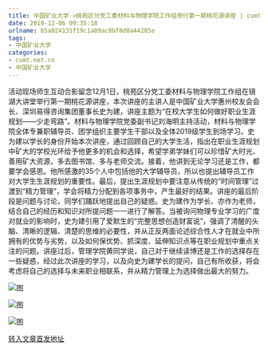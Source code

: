 ```yaml
---
title: 中国矿业大学->桃苑区分党工委材料与物理学院工作组举行第一期桃花源讲座 | cumt.net.cn
date: 2019-12-06 09:35:18
urlname: b5a024131f19c1a09ac8bf8d0a44285e
tags: 
- 中国矿业大学
categories:
- cumt.net.cn
- 中国矿业大学
---
```

活动现场师生互动合影留念12月1日，桃苑区分党工委材料与物理学院工作组在镜湖大讲堂举行第一期桃花源讲座，本次讲座的主讲人是中国矿业大学惠州校友会会长、深圳易得咨询集团董事长史为建，讲座主题为“在校大学生如何做好职业生涯规划——少走弯路”。材料与物理学院党委副书记刘海明主持活动，材料与物理学院全体专兼职辅导员、团学组织主要学生干部以及全体2019级学生到场学习。史为建以学长的身份开始本次讲座，通过回顾自己的大学生活，指出在职业生涯规划中矿大的学校光环给予他更多的机会和选择，希望学弟学妹们可以珍惜矿大时光、善用矿大资源，多去图书馆、多与老师交流。接着，他讲到无论学习还是工作，都要学会感恩。他所感激的35个人中包括他的大学辅导员，所以也提出辅导员工作对大学生生涯规划的重要性。最后，提出生涯规划中要注意从传统的“时间管理”过渡到“精力管理”，学会将精力分配到各项事务中，产生最好的结果。讲座的最后阶段是问题与讨论，同学们踊跃地提出自己的疑惑。史为建作为学长、亦作为老师，结合自己的经历和知识对所提问题一一进行了解答。当被询问物理专业学习的广度对就业的影响时，史为建引用了爱默生的“完整思想创造财富说”，强调了清醒的头脑、清晰的逻辑、清楚的思维的必要性，并从正反两面论述综合性人才在就业中所拥有的优势与劣势，以及如何保优势、抓深度、延伸知识点等在职业规划中重点关注的问题。讲座过后，管理学院黄同学说，自己对于继续读博还是工作的选择存在一些疑惑，经过此次讲座的学习，以及向史为建学长的提问，自己有所收获，将会考虑将自己的选择与未来职业相联系，并从精力管理上为选择做出最大的努力。

![图](http://xwzx.cumt.edu.cn/_upload/article/images/df/34/00dc6173407a922fbbebe4a6b10c/8aef02e7-8175-445d-8068-8a1c777050b3.jpg)

![图](http://xwzx.cumt.edu.cn/_upload/article/images/df/34/00dc6173407a922fbbebe4a6b10c/d246e756-1fbf-499b-9ec4-a78f0877e98c.jpg)

![图](http://xwzx.cumt.edu.cn/_upload/article/images/df/34/00dc6173407a922fbbebe4a6b10c/ef47f9b6-92d2-4712-8238-4fb2da369bb3.jpg)

[转入文章首发地址](http://xwzx.cumt.edu.cn/6f/ae/c523a552878/page.htm)